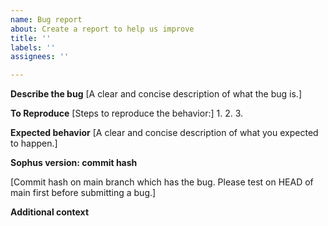 ```yaml
---
name: Bug report
about: Create a report to help us improve
title: ''
labels: ''
assignees: ''

---
```


**Describe the bug**
[A clear and concise description of what the bug is.]

**To Reproduce**
[Steps to reproduce the behavior:]
1.
2. 
3. 

**Expected behavior**
[A clear and concise description of what you expected to happen.]

**Sophus version: commit hash**

[Commit hash on main branch which has the bug. Please test on HEAD of main first before submitting a bug.]

**Additional context**
